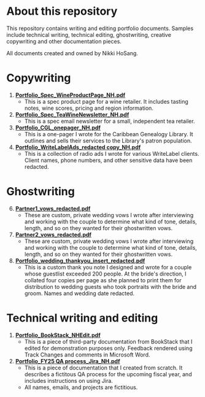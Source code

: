 # About this repository 
This repository contains writing and editing portfolio documents. Samples include technical writing, technical editing, ghostwriting, creative copywriting and other documentation pieces. 

All documents created and owned by Nikki HoSang. 

# Copywriting
1. [**Portfolio_Spec_WineProductPage_NH.pdf**](Portfolio_Spec_WineProductPage_NH.pdf)
   - This is a spec product page for a wine retailer. It includes tasting notes, wine scores, pricing and region information. 
2. [**Portfolio_Spec_TeaWineNewsletter_NH.pdf**](Portfolio_Spec_TeaWineNewsletter_NH.pdf)
    - This is a spec email newsletter for a small, independent tea retailer.
3. [**Portfolio_CGL_onepager_NH.pdf**](Portfolio_CGL_onepager_NH.pdf)
   - This is a one-pager I wrote for the Caribbean Genealogy Library. It outlines and sells their services to the Library's patron population.
4. [**Portfolio_WriteLabelAds_redacted copy_NH.pdf**](Portfolio_WriteLabelAds_redacted_%20copy_NH.pdf)
   - This is a collection of radio ads I wrote for various WriteLabel clients. Client names, phone numbers, and other sensitive data have been redacted.
  
# Ghostwriting
6. [**Partner1_vows_redacted.pdf**](Partner1_vows_redacted.pdf)
     - These are custom, private wedding vows I wrote after interviewing and working with the couple to determine what kind of tone, details, length, and so on they wanted for their ghostwritten vows.
7. [**Partner2_vows_redacted.pdf**](Partner2_vows_redacted.pdf)
     - These are custom, private wedding vows I wrote after interviewing and working with the couple to determine what kind of tone, details, length, and so on they wanted for their ghostwritten vows.
8. [**Portfolio_wedding_thankyou_insert_redacted.pdf**](Portfolio_wedding_thankyou_insert_redacted.pdf)
     - This is a custom thank you note I designed and wrote for a couple whose guestlist exceeded 200 people. At the bride's direction, I collated four copies per page as she planned to print them for distribution to wedding guests who took portraits with the bride and groom. Names and wedding date redacted. 

# Technical writing and editing
1. [**Portfolio_BookStack_NHEdit.pdf**](Portfolio_BookStack_NHEdit.pdf) 
   - This is a piece of third-party documentation from BookStack that I edited for demonstration purposes only. Feedback rendered using Track Changes and comments in Microsoft Word. 
2. [**Portfolio_FY25 QA process_Jira_NH.pdf**](Portfolio_FY25_QA_process_Jira_NH.pdf)
   - This is a piece of documentation that I created from scratch. It describes a fictitous QA process for the upcoming fiscal year, and includes instructions on using Jira.
   - All names, emails, and projects are fictitious.
